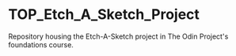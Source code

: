 # TOP_Etch_A_Sketch_Project
Repository housing the Etch-A-Sketch project in The Odin Project's foundations course.
